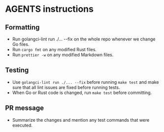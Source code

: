 # AGENTS instructions

## Formatting

- Run golangci-lint run ./... --fix on the whole repo whenever we change Go files.
- Run `cargo fmt` on any modified Rust files.
- Run `prettier -w` on any modified Markdown files.

## Testing

- Use `golangci-lint run ./... --fix` before running `make test` and make sure that all lint issues are fixed before running tests.
- When Go or Rust code is changed, run `make test` before committing.

## PR message

- Summarize the changes and mention any test commands that were executed.
